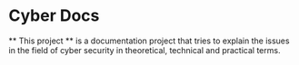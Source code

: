 # Cyber Docs

** This project ** is a documentation project that tries to explain the issues in the field of cyber security in theoretical, technical and practical terms.
